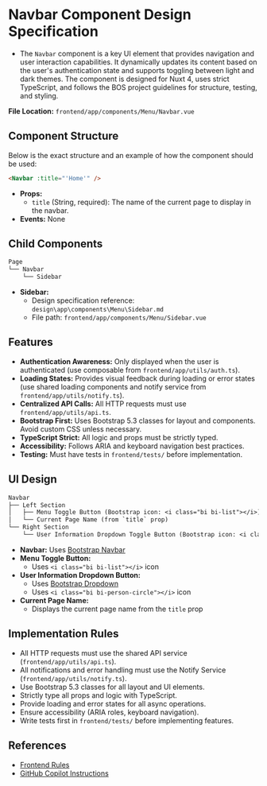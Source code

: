 # Navbar Component Design Specification

- The `Navbar` component is a key UI element that provides navigation and user interaction capabilities. It dynamically updates its content based on the user's authentication state and supports toggling between light and dark themes. The component is designed for Nuxt 4, uses strict TypeScript, and follows the BOS project guidelines for structure, testing, and styling.

**File Location:** `frontend/app/components/Menu/Navbar.vue`

## Component Structure

Below is the exact structure and an example of how the component should be used:

```html
<Navbar :title="'Home'" />
```

- **Props:**
  - `title` (String, required): The name of the current page to display in the navbar.
- **Events:** None

## Child Components

```txt
Page
└── Navbar
    └── Sidebar
```

- **Sidebar:**
  - Design specification reference: `design\app\components\Menu\Sidebar.md`
  - File path: `frontend/app/components/Menu/Sidebar.vue`

## Features

- **Authentication Awareness:** Only displayed when the user is authenticated (use composable from `frontend/app/utils/auth.ts`).
- **Loading States:** Provides visual feedback during loading or error states (use shared loading components and notify service from `frontend/app/utils/notify.ts`).
- **Centralized API Calls:** All HTTP requests must use `frontend/app/utils/api.ts`.
- **Bootstrap First:** Uses Bootstrap 5.3 classes for layout and components. Avoid custom CSS unless necessary.
- **TypeScript Strict:** All logic and props must be strictly typed.
- **Accessibility:** Follows ARIA and keyboard navigation best practices.
- **Testing:** Must have tests in `frontend/tests/` before implementation.

## UI Design

```txt
Navbar
├── Left Section
│   ├── Menu Toggle Button (Bootstrap icon: <i class="bi bi-list"></i>)
│   └── Current Page Name (from `title` prop)
└── Right Section
    └── User Information Dropdown Toggle Button (Bootstrap icon: <i class="bi bi-person-circle"></i>, uses Bootstrap Dropdown)
```

- **Navbar:** Uses [Bootstrap Navbar](https://getbootstrap.com/docs/5.3/components/navbar/)
- **Menu Toggle Button:**
  - Uses `<i class="bi bi-list"></i>` icon
- **User Information Dropdown Button:**
  - Uses [Bootstrap Dropdown](https://getbootstrap.com/docs/5.3/components/dropdowns/)
  - Uses `<i class="bi bi-person-circle"></i>` icon
- **Current Page Name:**
  - Displays the current page name from the `title` prop

## Implementation Rules

- All HTTP requests must use the shared API service (`frontend/app/utils/api.ts`).
- All notifications and error handling must use the Notify Service (`frontend/app/utils/notify.ts`).
- Use Bootstrap 5.3 classes for all layout and UI elements.
- Strictly type all props and logic with TypeScript.
- Provide loading and error states for all async operations.
- Ensure accessibility (ARIA roles, keyboard navigation).
- Write tests first in `frontend/tests/` before implementing features.

## References

- [Frontend Rules](design/rules-app.md)
- [GitHub Copilot Instructions](.github/copilot-instructions.md)

